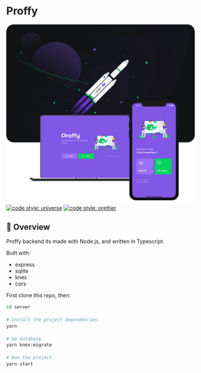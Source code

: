 # Proffy

![Proffy web](../.gitlab/proffy.png)
[![code style: universe](https://img.shields.io/badge/code%20style-universe-lightgrey?style=flat-square)](https://github.com/expo/expo/tree/master/packages/eslint-config-universe) [![code style: prettier](https://img.shields.io/badge/code_style-prettier-ff69b4.svg?style=flat-square)](https://github.com/prettier/prettier)

## 🚀 Overview

Proffy backend its made with Node.js, and written in Typescript.

Built with:

- express
- sqlite
- knex
- cors

First clone this repo, then:

```sh
cd server

# Install the project dependencies.
yarn

# Up database.
yarn knex:migrate

# Run the project.
yarn start
```
